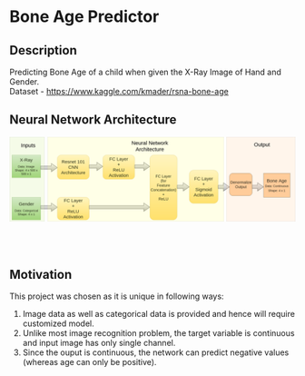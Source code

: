# Bone Age Predictor


## Description
Predicting Bone Age of a child when given the X-Ray Image of Hand and Gender. <br>
Dataset - https://www.kaggle.com/kmader/rsna-bone-age

## Neural Network Architecture 

![alt text](images/flowchart.png)

<br>
<br>

## Motivation
This project was chosen as it is unique in following ways:
1. Image data as well as categorical data is provided and hence will require customized model.
2. Unlike most image recognition problem, the target variable is continuous and input image has only single channel.
3. Since the ouput is continuous, the network can predict negative values (whereas age can only be positive).


